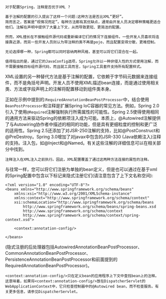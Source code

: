 	对于配置Spring，注释是否优于XML ?

	基于注解的配置的引入提出了这样一个问题:这种方法是否比XML“更好”。
	简而言之，答案是“视情况而定”。每种方法都有其优缺点，通常由开发人员决定哪种策略更适合他们。注解在声明中提供了大量上下文，从而导致更短、更简洁的配置。
	
	然而，XML擅长在不接触组件源代码或重新编译它们的情况下连接组件。一些开发人员喜欢将连接靠近源，而另一些开发人员则认为带注释的类不再是pojo，而且配置变得分散，更难控制。
	
	无论选择哪一种，Spring都可以同时容纳两种风格，甚至可以将它们混合在一起。
	
	值得指出的是，通过它的JavaConfig选项，Spring允许以一种非侵入性的方式使用注解，而不需要接触目标组件源代码，而且就工具而言，Spring工具套件支持所有配置样式。

XML设置的另一种替代方法是基于注解的配置，它依赖于字节码元数据来连接组件，而不是角括号声明。开发人员不使用XML描述bean连接，而是通过使用相关类、方法或字段声明上的注解将配置移动到组件类本身。

正如在示例中提到的:`RequiredAnnotationBeanPostProcessor`中，结合使用`BeanPostProcessor`和注释是扩展Spring IoC容器的常见方法。例如，Spring 2.0引入了使用`@Required`注解强制执行所需属性的可能性。Spring 2.5使得使用相同的通用方法来驱动Spring的依赖项注入成为可能。本质上，@Autowired注解提供了与Autowiring协作者中描述的相同的功能，但是具有更细粒度的控制和更广泛的适用性。Spring 2.5还添加了对JSR-250注解的支持，比如@PostConstruct和@PreDestroy。Spring 3.0增加了对javax中包含的JSR-330 (Java依赖注入)注释的支持。注入包，如@Inject和@Named。有关这些注解的详细信息可以在相关部分中找到。

	注释注入在XML注入之前执行。因此，XML配置覆盖了通过这两种方法连接的属性的注释。

与往常一样，您可以将它们注册为单独的bean定义，但是也可以通过在基于xml的Spring配置中包含以下标记来隐式注册它们(请注意包含了上下文名称空间):

	<?xml version="1.0" encoding="UTF-8"?>
	<beans xmlns="http://www.springframework.org/schema/beans"
	    xmlns:xsi="http://www.w3.org/2001/XMLSchema-instance"
	    xmlns:context="http://www.springframework.org/schema/context"
	    xsi:schemaLocation="http://www.springframework.org/schema/beans
	        http://www.springframework.org/schema/beans/spring-beans.xsd
	        http://www.springframework.org/schema/context
	        http://www.springframework.org/schema/context/spring-context.xsd">
	
	    <context:annotation-config/>
	
	</beans>	
(隐式注册的后处理器包括AutowiredAnnotationBeanPostProcessor、CommonAnnotationBeanPostProcessor、PersistenceAnnotationBeanPostProcessor和前面提到的RequiredAnnotationBeanPostProcessor)。

	<context:annotation-config/>只在定义bean的应用程序上下文中查找bean上的注释。这意味着，如果将<context:annotation-config/>放在DispatcherServlet的WebApplicationContext中，它只检查控制器中的@Autowired bean，而不检查服务。有关更多信息，请参见DispatcherServlet。